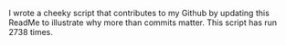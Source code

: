 I wrote a cheeky script that contributes to my Github by updating this ReadMe to illustrate why more than commits matter. This script has run 2738 times.